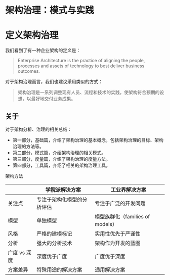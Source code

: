 # 架构治理：模式与实践

# 定义架构治理

我们看到了有一种企业架构的定义是：

> Enterprise Architecture is the practice of aligning the people, processes and assets of technology to best deliver
> business outcomes.

对于架构治理而言，我们也建议采用类似的方式：

> 架构治理是一系列调整现有人员、流程和技术的实践，使架构符合预期的设想，以最好地交付业务成果。

## 关于

对于架构分析、治理的相关总结：

- 第一部分，基础篇，介绍了架构治理的基本概念，包括架构治理的目标、架构治理的方法等。
- 第二部分，模式篇，介绍架构治理的相关模式。
- 第三部分，度量篇，介绍了架构治理的度量方法。
- 第四部分，工具篇，介绍了相关的架构治理工具。

架构方法

|          | 学院派解决方案       | 工业界解决方案                   |
|----------|---------------|---------------------------|
| 关注点      | 专注于架构化模型的分析评估 | 专注于广泛的开发问题                |
| 模型       | 单独模型          | 模型族群化（families of models） |
| 风格       | 严格的建模标记       | 实用性优先于严谨性                 |
| 分析       | 强大的分析技术       | 架构作为开发的蓝图                 |
| 广度 vs 深度 | 深度优于广度        | 广度优于深度                    |
| 方案差异     | 特殊用途的解决方案     | 通用解决方案                    |
